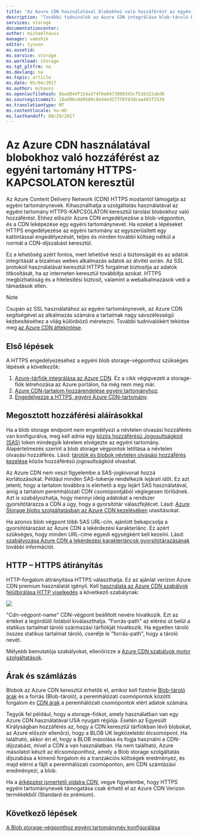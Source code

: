 ```yaml
---
title: "Az Azure CDN használatával blobokhoz való hozzáférést az egyéni tartomány HTTPS-KAPCSOLATON keresztül"
description: "További tudnivalók az Azure CDN integrálása blob-tároló blobokhoz való hozzáférést az egyéni tartomány HTTPS-KAPCSOLATON keresztül"
services: storage
documentationcenter: 
author: michaelhauss
manager: vamshik
editor: tysonn
ms.assetid: 
ms.service: storage
ms.workload: storage
ms.tgt_pltfrm: na
ms.devlang: na
ms.topic: article
ms.date: 05/04/2017
ms.author: mihauss
ms.openlocfilehash: 6bad04df324a374f6e8473890345cf516322abd6
ms.sourcegitcommit: 18ad9bc049589c8e44ed277f8f43dcaa483f3339
ms.translationtype: MT
ms.contentlocale: hu-HU
ms.lasthandoff: 08/29/2017
---
```

# <a name="using-the-azure-cdn-to-access-blobs-with-custom-domains-over-https"></a>Az Azure CDN használatával blobokhoz való hozzáférést az egyéni tartomány HTTPS-KAPCSOLATON keresztül

Az Azure Content Delivery Network (CDN) HTTPS mostantól támogatja az egyéni tartománynevek.
Kihasználhatja a szolgáltatás használatával az egyéni tartomány HTTPS-KAPCSOLATON keresztül tárolási blobokhoz való hozzáférést. Ehhez először Azure CDN engedélyezése a blob-végponton, és a CDN leképezése egy egyéni tartománynevet. Ha ezeket a lépéseket HTTPS engedélyezése az egyéni tartomány az egyszerűsített egy kattintással engedélyezését, teljes és minden további költség nélkül a normál a CDN-díjszabást keresztül.

Ez a lehetőség azért fontos, mert lehetővé teszi a biztonságát és az adatok integritását a bizalmas webes alkalmazás adatok az átvitel során. Az SSL protokoll használatával keresztül HTTPS forgalmat biztosítja az adatok titkosítását, ha az interneten keresztül továbbítja azokat. HTTPS megbízhatóság és a hitelesítési biztosít, valamint a webalkalmazások védi a támadások ellen.

> [!NOTE]
> Csupán az SSL használatához az egyéni tartománynevek, az Azure CDN segítségével az alkalmazás számára a tartalmak nagy sávszélességű kézbesítéséhez a világ különböző méretezni.
> További tudnivalókért tekintse meg [az Azure CDN áttekintése](../../cdn/cdn-overview.md).
>
>

## <a name="quick-start"></a>Első lépések

A HTTPS engedélyezéséhez a egyéni blob storage-végponthoz szükséges lépések a következők:

1.  [Azure-tárfiók integrálása az Azure CDN](../../cdn/cdn-create-a-storage-account-with-cdn.md).
    Ez a cikk végigvezeti a storage-fiók létrehozása az Azure portálon, ha még nem meg már.
2.  [Azure CDN-tartalom hozzárendelése egyéni tartományhoz](../../cdn/cdn-map-content-to-custom-domain.md).
3.  [Engedélyezze a HTTPS, egyéni Azure CDN-tartomány](../../cdn/cdn-custom-ssl.md).

## <a name="shared-access-signatures"></a>Megosztott hozzáférési aláírásokkal

Ha a blob storage endpoint nem engedélyezi a névtelen olvasási hozzáférés van konfigurálva, meg kell adnia egy [közös hozzáférésű Jogosultságkód (SAS)](../common/storage-dotnet-shared-access-signature-part-1.md?toc=%2fazure%2fstorage%2fblobs%2ftoc.json) token mindegyik kérelem elvégezte az egyéni tartomány. Alapértelmezés szerint a blob storage végpontok letiltása a névtelen olvasási hozzáférés. Lásd: [tárolók és blobok névtelen olvasási hozzáférés kezelése](storage-manage-access-to-resources.md) közös hozzáférésű jogosultságkód olvashat.

Az Azure CDN nem veszi figyelembe a SAS-jogkivonat hozzá korlátozásokat. Például minden SAS-tokenje rendelkezik lejárati időt. Ez azt jelenti, hogy a tartalom továbbra is elérhető a egy lejárt SAS használatával, amíg a tartalom peremhálózati CDN csomópontjából véglegesen törlődnek. Azt is szabályozhatja, hogy mennyi ideig adatokat a rendszer gyorsítótárazza a CDN a úgy, hogy a gyorsítótár válaszfejlécet. Lásd: [Azure Storage blobs szolgáltatásban az Azure CDN kezelésében](../../cdn/cdn-manage-expiration-of-blob-content.md) utasításokat.

Ha azonos blob végpont több SAS URL-cím, ajánlott bekapcsolja a gyorsítótárazást az Azure CDN a lekérdezési karakterlánc. Ez azért szükséges, hogy minden URL-címe egyedi egységként kell kezelni. Lásd: [szabályozása Azure CDN a lekérdezési karakterláncok gyorsítótárazásának](../../cdn/cdn-query-string.md) további információt.

## <a name="http-to-https-redirection"></a>HTTP – HTTPS átirányítás

HTTP-forgalom átirányítása HTTPS választhatja. Ez az ajánlat verizon Azure CDN premium használatát igényli. Kell [használata az Azure CDN szabályok felülbírálása HTTP viselkedés](../../cdn/cdn-rules-engine.md) a következő szabálynak:

![](./media/storage-https-custom-domain-cdn/redirect-to-https.png)

"Cdn-végpont-name" CDN-végpont beállított nevére hivatkozik. Ezt az értéket a legördülő listából kiválaszthatja. "Forrás-path" az elérési út belül a statikus tartalmat tároló származási tárfiókját hivatkozik.
Ha egyetlen tároló összes statikus tartalmat tároló, cserélje le "forrás-path", hogy a tároló nevét.

Mélyebb bemutatója szabályokat, ellenőrizze a [Azure CDN szabályok motor szolgáltatások](../../cdn/cdn-rules-engine-reference-features.md).

## <a name="pricing-and-billing"></a>Árak és számlázás

Blobok az Azure CDN keresztül érhetők el, amikor kell fizetnie [Blob-tároló árak](https://azure.microsoft.com/pricing/details/storage/blobs/) és a forrás (Blob-tároló), a peremhálózati csomópontok közötti forgalom és [CDN árak](https://azure.microsoft.com/pricing/details/cdn/) a peremhálózati csomópontok elért adatok számára.

Tegyük fel például, hogy a storage-fiókot, amely használatban van egy Azure CDN használatával USA nyugati régiója. Esetén az Egyesült Királyságban hozzáférés az, hogy a CDN keresztül tárfiókban lévő blobokat, az Azure először ellenőrzi, hogy a BLOB UK legközelebbi élcsomópont. Ha található, akkor éri el, hogy a BLOB másolása és fogja használni a CDN-díjszabást, mivel a CDN a van használatban. Ha nem található, Azure másolatot készít az élcsomóponthoz, amely a Blob storage szolgáltatás díjszabása a kimenő forgalom és a tranzakciós költségek eredményez, és majd elérni a fájlt a peremhálózati csomóponton, ami CDN számlázási eredményezi, a blob.

Ha a [árképzést ismertető oldalra CDN](https://azure.microsoft.com/pricing/details/cdn/), vegye figyelembe, hogy HTTPS egyéni tartománynevek támogatása csak érhető el az Azure CDN Verizon termékekből (Standard és prémium).

## <a name="next-steps"></a>Következő lépések

[A Blob storage-végponthoz egyéni tartománynév konfigurálása](storage-custom-domain-name.md)
